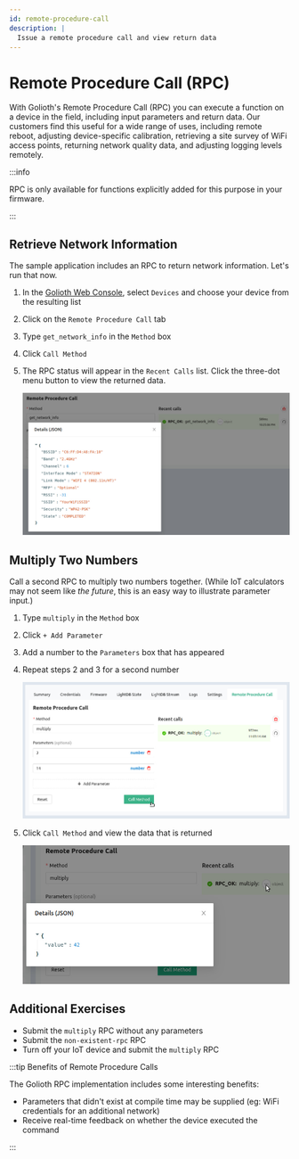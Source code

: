 ```yaml
---
id: remote-procedure-call
description: |
  Issue a remote procedure call and view return data
---
```


# Remote Procedure Call (RPC)

With Golioth's Remote Procedure Call (RPC) you can execute a function on a
device in the field, including input parameters and return data. Our customers
find this useful for a wide range of uses, including remote reboot, adjusting
device-specific calibration, retrieving a site survey of WiFi access points,
returning network quality data, and adjusting logging levels remotely.

:::info

RPC is only available for functions explicitly added for this purpose in your
firmware.

:::

## Retrieve Network Information

The sample application includes an RPC to return network information. Let's run
that now.

1. In the [Golioth Web Console](https://console.golioth.io), select `Devices`
   and choose your device from the resulting list
2. Click on the `Remote Procedure Call` tab
3. Type `get_network_info` in the `Method` box
4. Click `Call Method`
5. The RPC status will appear in the `Recent Calls` list. Click the three-dot
   menu button to view the returned data.

    ![Network Info RPC Output](./assets/rpc_network_info.jpg)

## Multiply Two Numbers

Call a second RPC to multiply two numbers together. (While IoT calculators may
not seem like *the future*, this is an easy way to illustrate parameter input.)

1. Type `multiply` in the `Method` box
2. Click `+ Add Parameter`
3. Add a number to the `Parameters` box that has appeared
4. Repeat steps 2 and 3 for a second number

    ![Adding parameters to RPC](./assets/rpc-submit.jpg)

5. Click `Call Method` and view the data that is returned

    ![Network Info RPC Output](./assets/rpc-view-return-data.jpg)

## Additional Exercises

* Submit the `multiply` RPC without any parameters
* Submit the `non-existent-rpc` RPC
* Turn off your IoT device and submit the `multiply` RPC

:::tip Benefits of Remote Procedure Calls

The Golioth RPC implementation includes some interesting benefits:

* Parameters that didn't exist at compile time may be supplied (eg: WiFi
  credentials for an additional network)
* Receive real-time feedback on whether the device executed the command

:::
